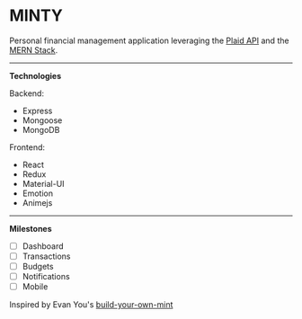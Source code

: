 # MINTY

Personal financial management application leveraging the [Plaid API](https://plaid.com/) and the [MERN Stack](https://github.com/Hashnode/mern-starter).

---
**Technologies**

Backend:
 - Express
 - Mongoose
 - MongoDB

Frontend:
 - React
 - Redux
 - Material-UI
 - Emotion
 - Animejs

---

**Milestones**
- [ ] Dashboard
- [ ] Transactions
- [ ] Budgets
- [ ] Notifications
- [ ] Mobile

Inspired by Evan You's [build-your-own-mint](https://github.com/yyx990803/build-your-own-mint)

